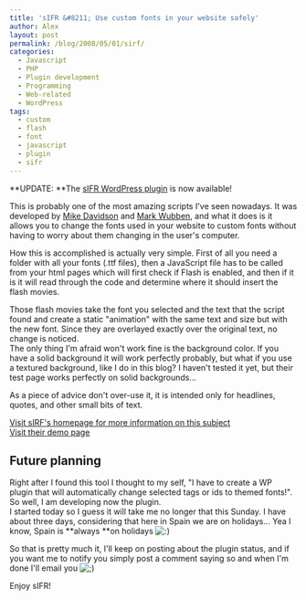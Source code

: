 ```yaml
---
title: 'sIFR &#8211; Use custom fonts in your website safely'
author: Alex
layout: post
permalink: /blog/2008/05/01/sirf/
categories:
  - Javascript
  - PHP
  - Plugin development
  - Programming
  - Web-related
  - WordPress
tags:
  - custom
  - flash
  - font
  - javascript
  - plugin
  - sifr
---
```

 

**UPDATE: **The [sIFR WordPress plugin][1] is now available!

[1]: http://urbanoalvarez.es/blog/plugins/custom-fonts-plugin/

This is probably one of the most amazing scripts I\'ve seen nowadays. It was developed by [Mike Davidson][2] and [Mark Wubben][3], and what it does is it allows you to change the fonts used in your website to custom fonts without having to worry about them changing in the user\'s computer.

[2]: http://www.mikeindustries.com/
[3]: http://www.novemberborn.net/

How this is accomplished is actually very simple. First of all you need a folder with all your fonts (.ttf files), then a JavaScript file has to be called from your html pages which will first check if Flash is enabled, and then if it is it will read through the code and determine where it should insert the flash movies.

Those flash movies take the font you selected and the text that the script found and create a static \"animation\" with the same text and size but with the new font. Since they are overlayed exactly over the original text, no change is noticed.  
The only thing I\'m afraid won\'t work fine is the background color. If you have a solid background it will work perfectly probably, but what if you use a textured background, like I do in this blog? I haven\'t tested it yet, but their test page works perfectly on solid backgrounds...

As a piece of advice don\'t over-use it, it is intended only for headlines, quotes, and other small bits of text.

[Visit sIRF\'s homepage for more information on this subject][4]  
[Visit their demo page][5]

[4]: http://www.mikeindustries.com/blog/sifr/
[5]: http://www.mikeindustries.com/blog/files/sifr/2.0/

## Future planning

Right after I found this tool I thought to my self, \"I have to create a WP plugin that will automatically change selected tags or ids to themed fonts!\". So well, I am developing now the plugin.  
I started today so I guess it will take me no longer that this Sunday. I have about three days, considering that here in Spain we are on holidays... Yea I know, Spain is **always **on holidays ![:)][6] 

[6]: http://i1.wp.com/urbanoalvarez.es/blog/wp-content/plugins/smilies-themer/kopete/smile.png

So that is pretty much it, I\'ll keep on posting about the plugin status, and if you want me to notify you simply post a comment saying so and when I\'m done I\'ll email you ![;)][7] 

[7]: http://i0.wp.com/urbanoalvarez.es/blog/wp-content/plugins/smilies-themer/kopete/wink.png

Enjoy sIFR!